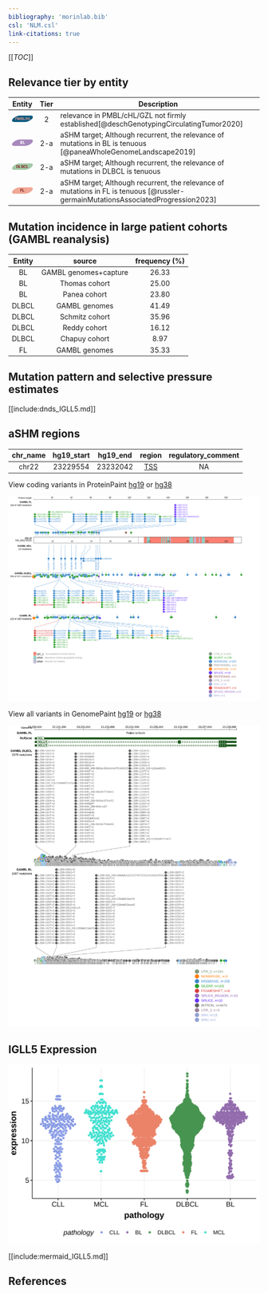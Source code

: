 ```yaml
---
bibliography: 'morinlab.bib'
csl: 'NLM.csl'
link-citations: true
---
```

[[_TOC_]]


## Relevance tier by entity

|Entity|Tier|Description                              |
|:------:|:----:|-----------------------------------------|
|![PMBL](images/icons/PMBL_tier2.png)|2|relevance in PMBL/cHL/GZL not firmly established[@deschGenotypingCirculatingTumor2020]|
|![BL](images/icons/BL_tier2.png)    |2-a | aSHM target; Although recurrent, the relevance of mutations in BL is tenuous    [@paneaWholeGenomeLandscape2019]|
|![DLBCL](images/icons/DLBCL_tier2.png) |2-a | aSHM target; Although recurrent, the relevance of mutations in DLBCL is tenuous |
|![FL](images/icons/FL_tier2.png)    |2-a | aSHM target; Although recurrent, the relevance of mutations in FL is tenuous    [@russler-germainMutationsAssociatedProgression2023]|

## Mutation incidence in large patient cohorts (GAMBL reanalysis)

|Entity|source               |frequency (%)|
|:------:|:---------------------:|:-------------:|
|BL    |GAMBL genomes+capture|26.33        |
|BL    |Thomas cohort        |25.00        |
|BL    |Panea cohort         |23.80        |
|DLBCL |GAMBL genomes        |41.49        |
|DLBCL |Schmitz cohort       |35.96        |
|DLBCL |Reddy cohort         |16.12        |
|DLBCL |Chapuy cohort        | 8.97        |
|FL    |GAMBL genomes        |35.33        |

## Mutation pattern and selective pressure estimates

[[include:dnds_IGLL5.md]]

## aSHM regions

|chr_name|hg19_start|hg19_end|region                                                                                    |regulatory_comment|
|:--------:|:----------:|:--------:|:------------------------------------------------------------------------------------------:|:------------------:|
|chr22   |23229554  |23232042|[TSS](https://genome.ucsc.edu/s/rdmorin/GAMBL%20hg19?position=chr22%3A23229554%2D23232042)|NA                |



View coding variants in ProteinPaint [hg19](https://morinlab.github.io/LLMPP/GAMBL/IGLL5_protein.html)  or [hg38](https://morinlab.github.io/LLMPP/GAMBL/IGLL5_protein_hg38.html)

![](images/proteinpaint/IGLL5_NM_001178126.svg)

View all variants in GenomePaint [hg19](https://morinlab.github.io/LLMPP/GAMBL/IGLL5.html)  or [hg38](https://morinlab.github.io/LLMPP/GAMBL/IGLL5_hg38.html)

![](images/proteinpaint/IGLL5.svg)

## IGLL5 Expression
![](images/gene_expression/IGLL5_by_pathology.svg)

[[include:mermaid_IGLL5.md]]

## References
<!-- PMBL: deschGenotypingCirculatingTumor2020 -->
<!-- ORIGIN: deschGenotypingCirculatingTumor2020 -->
<!-- BL: paneaWholeGenomeLandscape2019 -->
<!-- FL: russler-germainMutationsAssociatedProgression2023b -->
<!-- BL: paneaWholeGenomeLandscape2019 -->
